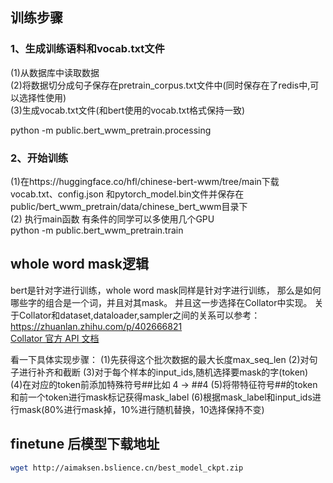 ## 训练步骤  
### 1、生成训练语料和vocab.txt文件
(1)从数据库中读取数据  
(2)将数据切分成句子保存在pretrain_corpus.txt文件中(同时保存在了redis中,可以选择性使用)  
(3)生成vocab.txt文件(和bert使用的vocab.txt格式保持一致)

python -m public.bert_wwm_pretrain.processing 

### 2、开始训练
(1)在https://huggingface.co/hfl/chinese-bert-wwm/tree/main下载vocab.txt、config.json
和pytorch_model.bin文件并保存在public/bert_wwm_pretrain/data/chinese_bert_wwm目录下  
(2) 执行main函数
有条件的同学可以多使用几个GPU  
python -m public.bert_wwm_pretrain.train

## whole word mask逻辑
bert是针对字进行训练，whole word mask同样是针对字进行训练，
那么是如何哪些字的组合是一个词，并且对其mask。
并且这一步选择在Collator中实现。
关于Collator和dataset,dataloader,sampler之间的关系可以参考：
https://zhuanlan.zhihu.com/p/402666821  
[Collator 官方 API 文档](https://huggingface.co/docs/transformers/main_classes/data_collator)

看一下具体实现步骤：
(1)先获得这个批次数据的最大长度max_seq_len
(2)对句子进行补齐和截断
(3)对于每个样本的input_ids,随机选择要mask的字(token)  
(4)在对应的token前添加特殊符号##比如 4 -> ##4
(5)将带特征符号##的token和前一个token进行mask标记获得mask_label
(6)根据mask_label和input_ids进行mask(80%进行mask掉，10%进行随机替换，10选择保持不变)

## finetune 后模型下载地址

```bash
wget http://aimaksen.bslience.cn/best_model_ckpt.zip
```





